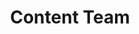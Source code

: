 ---
name: Olga
title: Content Team
tags:
  - content
picture: ../../images/team/Olga.png
alt: Smiling woman with brown hair in a blue suit.
---